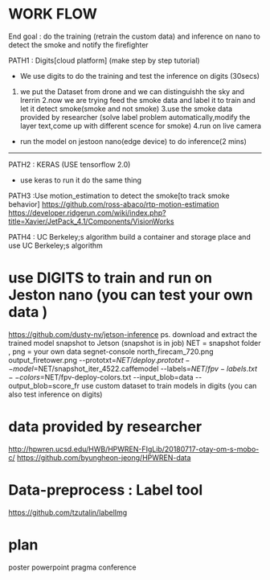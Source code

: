 # WORK FLOW
End goal : do the training (retrain the custom data) and inference  on nano to detect the smoke and notify the firefighter


PATH1 : Digits[cloud platform] (make step by step tutorial)
- We use digits to do the training and test the inference on digits (30secs)
1. we put the Dataset from drone and we can distinguishh the sky and lrerrin
2.now we are trying feed the smoke data and label it to train and let it detect smoke(smoke and not smoke)
3.use the smoke data provided by researcher (solve label problem automatically,modify the layer text,come up with different scence for smoke)
4.run on live camera

- run the model on jestoon nano(edge device) to do inference(2 mins)

------------------
PATH2 : KERAS (USE tensorflow 2.0)
- use keras to run it do the same thing


PATH3 :Use motion_estimation to detect the smoke[to track smoke behavior]
https://github.com/ross-abaco/rtp-motion-estimation
https://developer.ridgerun.com/wiki/index.php?title=Xavier/JetPack_4.1/Components/VisionWorks

PATH4 : UC Berkeley;s algorithm 
build a container and storage place and use UC Berkeley;s algorithm 



# use DIGITS to train and run on Jeston nano (you can test your own data )
https://github.com/dusty-nv/jetson-inference
ps. download and extract the trained model snapshot to Jetson (snapshot is in job)
NET = snapshot folder , png = your own data
segnet-console north_firecam_720.png output_firetower.png --prototxt=$NET/deploy.prototxt --model=$NET/snapshot_iter_4522.caffemodel --labels=$NET/fpv-labels.txt --colors=$NET/fpv-deploy-colors.txt --input_blob=data --output_blob=score_fr
use custom dataset to train models in digits (you can also test inference on digits)


# data provided by researcher
http://hpwren.ucsd.edu/HWB/HPWREN-FIgLib/20180717-otay-om-s-mobo-c/
https://github.com/byungheon-jeong/HPWREN-data

# Data-preprocess : Label tool
https://github.com/tzutalin/labelImg


# plan
poster
powerpoint
pragma conference

